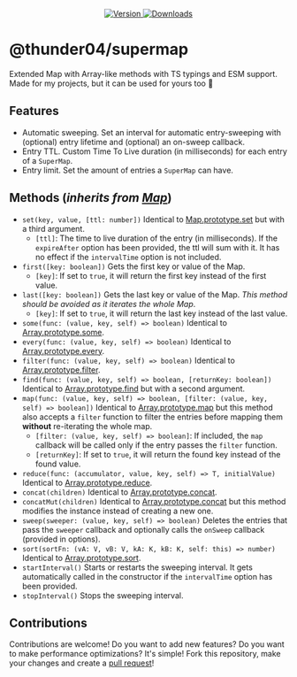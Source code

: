 <div align="center">
    <p>
		<a href="https://www.npmjs.com/package/@thunder04/supermap">
        	<img src="https://img.shields.io/npm/v/@thunder04/supermap.svg?maxAge=3600&style=flat&logo=npm&color=ff5540" alt="Version" />
		</a>
		<a href="https://www.npmjs.com/package/@thunder04/supermap">
        	<img src="https://img.shields.io/npm/dt/@thunder04/supermap.svg?maxAge=3600&style=flat&logo=npm&color=ff5540" alt="Downloads" />
		</a>
    </p>
</div>

# @thunder04/supermap
Extended Map with Array-like methods with TS typings and ESM support. Made for my projects, but it can be used for yours too 👀

## Features
- Automatic sweeping. Set an interval for automatic entry-sweeping with (optional) entry lifetime and (optional) an on-sweep callback.
- Entry TTL. Custom Time To Live duration (in milliseconds) for each entry of a `SuperMap`.
- Entry limit. Set the amount of entries a `SuperMap` can have.

## Methods (*inherits from [Map](https://developer.mozilla.org/en-US/docs/Web/JavaScript/Reference/Global_Objects/Map#instance_methods)*)
- `set(key, value, [ttl: number])` Identical to [Map.prototype.set](https://developer.mozilla.org/en-US/docs/Web/JavaScript/Reference/Global_Objects/Map/set) but with a third argument.
    - `[ttl]`: The time to live duration of the entry (in milliseconds). If the `expireAfter` option has been provided, the ttl will sum with it. It has no effect if the `intervalTime` option is not included.
- `first([key: boolean])` Gets the first key or value of the Map.
    - `[key]`: If set to `true`, it will return the first key instead of the first value.
- `last([key: boolean])` Gets the last key or value of the Map. *This method should be avoided as it iterates the whole Map*.
    - `[key]`: If set to `true`, it will return the last key instead of the last value.
- `some(func: (value, key, self) => boolean)` Identical to [Array.prototype.some](https://developer.mozilla.org/en-US/docs/Web/JavaScript/Reference/Global_Objects/Array/some).
- `every(func: (value, key, self) => boolean)` Identical to [Array.prototype.every](https://developer.mozilla.org/en-US/docs/Web/JavaScript/Reference/Global_Objects/Array/every).
- `filter(func: (value, key, self) => boolean)` Identical to [Array.prototype.filter](https://developer.mozilla.org/en-US/docs/Web/JavaScript/Reference/Global_Objects/Array/filter).
- `find(func: (value, key, self) => boolean, [returnKey: boolean])` Identical to [Array.prototype.find](https://developer.mozilla.org/en-US/docs/Web/JavaScript/Reference/Global_Objects/Array/find) but with a second argument.
- `map(func: (value, key, self) => boolean, [filter: (value, key, self) => boolean])` Identical to [Array.prototype.map](https://developer.mozilla.org/en-US/docs/Web/JavaScript/Reference/Global_Objects/Array/map) but this method also accepts a `filter` function to filter the entries before mapping them __without__ re-iterating the whole map.
    - `[filter: (value, key, self) => boolean]`: If included, the `map` callback will be called only if the entry passes the `filter` function.
    - `[returnKey]`: If set to `true`, it will return the found key instead of the found value.
- `reduce(func: (accumulator, value, key, self) => T, initialValue)` Identical to [Array.prototype.reduce](https://developer.mozilla.org/en-US/docs/Web/JavaScript/Reference/Global_Objects/Array/reduce).
- `concat(children)` Identical to [Array.prototype.concat](https://developer.mozilla.org/en-US/docs/Web/JavaScript/Reference/Global_Objects/Array/concat).
- `concatMut(children)` Identical to [Array.prototype.concat](https://developer.mozilla.org/en-US/docs/Web/JavaScript/Reference/Global_Objects/Array/concat) but this method modifies the instance instead of creating a new one.
- `sweep(sweeper: (value, key, self) => boolean)` Deletes the entries that pass the `sweeper` callback and optionally calls the `onSweep` callback (provided in options).
- `sort(sortFn: (vA: V, vB: V, kA: K, kB: K, self: this) => number)` Identical to [Array.prototype.sort](https://developer.mozilla.org/en-US/docs/Web/JavaScript/Reference/Global_Objects/Array/sort).
- `startInterval()` Starts or restarts the sweeping interval. It gets automatically called in the constructor if the `intervalTime` option has been provided.
- `stopInterval()` Stops the sweeping interval.

## Contributions
Contributions are welcome! Do you want to add new features? Do you want to make performance optimizations? It's simple! Fork this repository, make your changes and create a [pull request](https://github.com/thunder04/supermap/pulls)!